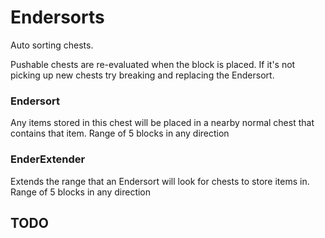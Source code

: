 # Endersorts

Auto sorting chests.

Pushable chests are re-evaluated when the block is placed. If it's not picking up new chests try breaking and replacing the Endersort.


### Endersort

Any items stored in this chest will be placed in a nearby normal chest that contains that item.
Range of 5 blocks in any direction

### EnderExtender

Extends the range that an Endersort will look for chests to store items in.
Range of 5 blocks in any direction


## TODO
